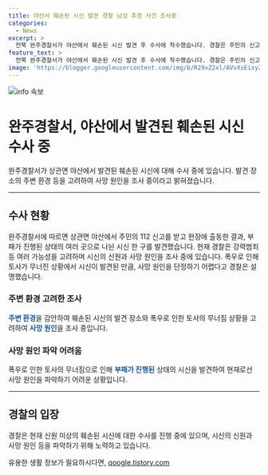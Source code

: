 ```yaml
---
title: 야산서 훼손된 시신 발견 경찰 남성 추정 사건 조사중
categories:
  - News
excerpt: >
  전북 완주경찰서가 야산에서 훼손된 시신 발견 후 수사에 착수했습니다. 경찰은 주민의 신고를 받고 현장에서 여러 곳으로 나뉜 시신을 발견했으며, 부패가 심각한 상태라고 전했습니다. 사망 원인과 신원을 조사 중이며, 강력범죄 가능성도 염두에 두고 있습니다. 폭우로 인해 주변 토사가 무너져 시신이 훼손된 것으로 보이나, 정확한 사망 원인은 아직 확인되지 않았습니다.
feature_text: >
  전북 완주경찰서가 야산에서 훼손된 시신 발견 후 수사에 착수했습니다. 경찰은 주민의 신고를 받고 현장에서 여러 곳으로 나뉜 시신을 발견했으며, 부패가 심각한 상태라고 전했습니다. 사망 원인과 신원을 조사 중이며, 강력범죄 가능성도 염두에 두고 있습니다. 폭우로 인해 주변 토사가 무너져 시신이 훼손된 것으로 보이나, 정확한 사망 원인은 아직 확인되지 않았습니다.
image: 'https://blogger.googleusercontent.com/img/b/R29vZ2xl/AVvXsEixyZcFfHzMRdzZMjFBmAUKJYCLCGyLL1o632UiGVXcaFdKo_bkvkuCioo0uUKlGfBVcT3P84aROyZIXSBEx3Aw5nCQ3pTgDom1WDC4m8eifvWiAmWEEVb4x6G_l8C0QH225ldMjyaFvpxGEBGNO37VmDTDMHGhJPq73UglMfDca1-0aw/s1600/blogspot.png'
---
```


<p><img src="https://blogger.googleusercontent.com/img/b/R29vZ2xl/AVvXsEixyZcFfHzMRdzZMjFBmAUKJYCLCGyLL1o632UiGVXcaFdKo_bkvkuCioo0uUKlGfBVcT3P84aROyZIXSBEx3Aw5nCQ3pTgDom1WDC4m8eifvWiAmWEEVb4x6G_l8C0QH225ldMjyaFvpxGEBGNO37VmDTDMHGhJPq73UglMfDca1-0aw/s1600/blogspot.png" alt="info 속보" /></p>

<h1>완주경찰서, 야산에서 발견된 훼손된 시신 수사 중</h1>

<p data-ke-size="size16">완주경찰서가 상관면 야산에서 발견된 훼손된 시신에 대해 수사 중에 있습니다. 발견 장소의 주변 환경 등을 고려하여 사망 원인을 조사 중이라고 밝혀졌습니다.</p>

<hr>

<h2 data-ke-size="size26">수사 현황</h2>

<p data-ke-size="size16">완주경찰서에 따르면 상관면 야산에서 주민의 112 신고를 받고 현장에 출동한 결과, 부패가 진행된 상태의 여러 곳으로 나뉜 시신 한 구를 발견했습니다. 현재 경찰은 강력범죄 등 여러 가능성을 고려하며 시신의 신원과 사망 원인을 조사 중에 있습니다. 폭우로 인해 토사가 무너진 상황에서 시신이 발견된 만큼, 사망 원인을 단정하기 어렵다고 경찰은 설명했습니다.</p>

<h3>주변 환경 고려한 조사</h3>

<p data-ke-size="size16"><b><span style="color: #1a5490;">주변 환경</span></b>을 감안하여 훼손된 시신의 발견 장소와 폭우로 인한 토사의 무너짐 상황을 고려하여 <b><span style="color: #1a5490;">사망 원인</span></b>을 조사 중입니다.</p>

<h3>사망 원인 파악 어려움</h3>

<p data-ke-size="size16">폭우로 인한 토사의 무너짐으로 인해 <b><span style="color: #1a5490;">부패가 진행된</span></b> 상태의 시신을 발견하여 현재로선 사망 원인을 파악하기 어려운 상황입니다.</p>

<hr>

<h2 data-ke-size="size26">경찰의 입장</h2>

<p data-ke-size="size16">경찰은 현재 신원 미상의 훼손된 시신에 대한 수사를 진행 중에 있으며, 시신의 신원과 사망 원인 등을 파악하기 위해 노력하고 있습니다.</p>
유용한 생활 정보가 필요하시다면, <a href="https://qoogle.tistory.com" rel="dofollow">qoogle.tistory.com</a>


